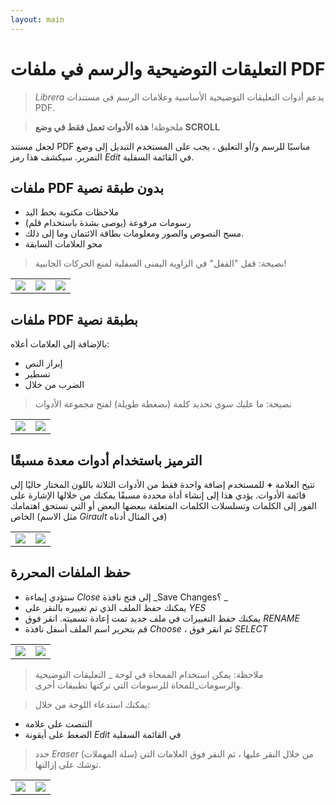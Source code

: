```yaml
---
layout: main
---
```


# التعليقات التوضيحية والرسم في ملفات PDF

> _Librera_ يدعم أدوات التعليقات التوضيحية الأساسية وعلامات الرسم في مستندات PDF.

> ملحوظة! **هذه الأدوات تعمل فقط في وضع SCROLL**

لجعل مستند PDF مناسبًا للرسم و/أو التعليق ، يجب على المستخدم التبديل إلى وضع التمرير.
سيكشف هذا رمز _Edit_ في القائمة السفلية.

## ملفات PDF بدون طبقة نصية
- ملاحظات مكتوبة بخط اليد
- رسومات مرفوعة (يوصى بشدة باستخدام قلم)
- مسح النصوص والصور ومعلومات بطاقة الائتمان وما إلى ذلك.
- محو العلامات السابقة
> نصيحة: قفل &quot;القفل&quot; في الزاوية اليمنى السفلية لمنع الحركات الجانبية!

||||
|-|-|-|
|![](1.jpg)|![](2.jpg)|![](3.jpg)|

## ملفات PDF بطبقة نصية
بالإضافة إلى العلامات أعلاه:
- إبراز النص
- تسطير
- الضرب من خلال
> نصيحة: ما عليك سوى تحديد كلمة (بضغطة طويلة) لفتح مجموعة الأدوات

|||
|-|-|
|![](4.jpg)|![](5.jpg)|

## الترميز باستخدام أدوات معدة مسبقًا
تتيح العلامة **+** للمستخدم إضافة واحدة فقط من الأدوات الثلاثة باللون المختار حاليًا إلى قائمة الأدوات.
يؤدي هذا إلى إنشاء أداة محددة مسبقًا يمكنك من خلالها الإشارة على الفور إلى الكلمات وتسلسلات الكلمات المتعلقة ببعضها البعض أو التي تستحق اهتمامك الخاص (مثل الاسم _Girault_ في المثال أدناه)

|||
|-|-|
|![](8.jpg)|![](9.jpg)|

## حفظ الملفات المحررة
* ستؤدي إيماءة _Close_ إلى فتح نافذة _Save Changes؟ _
* يمكنك حفظ الملف الذي تم تغييره بالنقر على _YES_
* يمكنك حفظ التغييرات في ملف جديد تمت إعادة تسميته. انقر فوق _RENAME_
* قم بتحرير اسم الملف أسفل نافذة _Choose_ ، ثم انقر فوق _SELECT_

|||
|-|-|
|![](6.jpg)|![](7.jpg)|

> ملاحظة: يمكن استخدام الممحاة في لوحة _ التعليقات التوضيحية والرسومات_للمحاة للرسومات التي تركتها تطبيقات أخرى.

> يمكنك استدعاء اللوحة من خلال:
- التنصت على علامة
- الضغط على أيقونة _Edit_ في القائمة السفلية

> حدد _Eraser_ (سلة المهملات) من خلال النقر عليها ، ثم النقر فوق العلامات التي توشك على إزالتها.

|||
|-|-|
|![](10.jpg)|![](11.jpg)|
